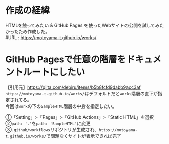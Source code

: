 # 作成の経緯
HTMLを触ってみたい & GitHub Pages を使ったWebサイトの公開を試してみたかったため作成した。  
#URL : https://motoyama-t.github.io/works/  
  
# GitHub Pagesで任意の階層をドキュメントルートにしたい
【引用元】https://qiita.com/debiru/items/b5b8fcfd9dabb9acc3af  
` https://motoyama-t.github.io/works/ `はデフォルトだと` works `階層の直下が指定されてる。  
今回は` work `の下の` SampleHTML `階層の中身を指定したい。  
  
①「Setting」>「Pages」>「GitHub Actions」>「Static HTML」を選択  
②`path: '.'`を`path: 'SampleHTML'`に変更  
③` .github/workflows `リポジトリが生成され、` https://motoyama-t.github.io/works/ `で問題なくサイトが表示できれば完了
